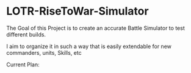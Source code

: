# LOTR-RiseToWar-Simulator
The Goal of this Project is to create an accurate Battle Simulator to test different builds.

I aim to organize it in such a way that is easily extendable for new commanders, units, Skills, etc

Current Plan: